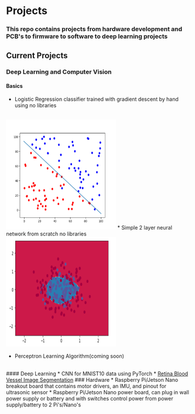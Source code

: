# Projects
### This repo contains projects from hardware development and PCB's to firmware to software to deep learning projects
## Current Projects
### Deep Learning and Computer Vision
#### Basics
* Logistic Regression classifier trained with gradient descent by hand using no libraries
<br />
<img src="/machine_learning/Logistic_Regression/lrDecisionBoundary.png" width="300" height="300">
* Simple 2 layer neural network from scratch no libraries
<img src="/machine_learning/neuralNet/neuralnet.png" width="300" height="300">
<br />

* Perceptron Learning Algorithm(coming soon)
<br />
#### Deep Learning
* CNN for MNIST10 data using PyTorch
* <a href="https://github.com/bhers4/Projects/tree/master/machine_learning/ImageSegmentation/RetinaBloodVessel">Retina Blood Vessel Image Segmentation</a>
### Hardware
* Raspberry Pi/Jetson Nano breakout board that contains motor drivers, an IMU, and pinout for ultrasonic sensor
* Raspberry Pi/Jetson Nano power board, can plug in wall power supply or battery and with switches control power from power supply/battery to 2 Pi's/Nano's